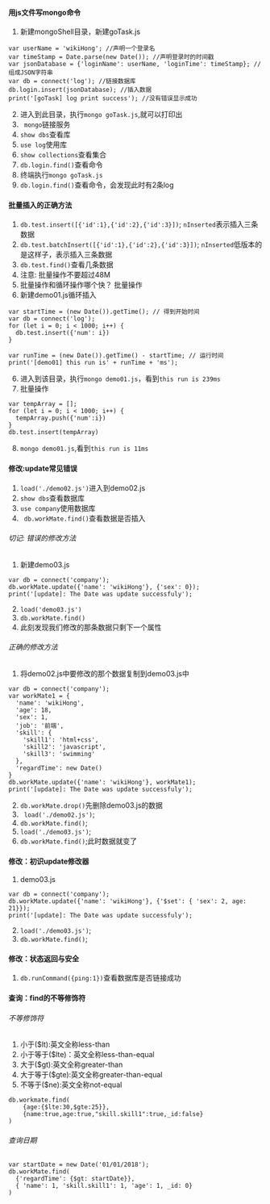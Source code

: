 #### 用js文件写mongo命令
1. 新建mongoShell目录，新建goTask.js
```
var userName = 'wikiHong'; //声明一个登录名  
var timeStamp = Date.parse(new Date()); //声明登录时的时间戳 
var jsonDatabase = {'loginName': userName, 'loginTime': timeStamp}; //组成JSON字符串
var db = connect('log'); //链接数据库
db.login.insert(jsonDatabase); //插入数据
print('[goTask] log print success'); //没有错误显示成功
```
2. 进入到此目录，执行`mongo goTask.js`,就可以打印出
3. ` mongo`链接服务
4. `show dbs`查看库
5. `use log`使用库
6. `show collections`查看集合
7. `db.login.find()`查看命令
8. 终端执行`mongo goTask.js`
8. `db.login.find()`查看命令，会发现此时有2条log

#### 批量插入的正确方法
1. `db.test.insert([{'id':1},{'id':2},{'id':3}])`; `nInserted`表示插入三条数据
1. `db.test.batchInsert([{'id':1},{'id':2},{'id':3}])`; `nInserted`低版本的是这样子，表示插入三条数据
2. `db.test.find()`查看几条数据
3. 注意: 批量操作不要超过48M
4. 批量操作和循环操作哪个快？ 批量操作
5. 新建demo01.js循环插入
```
var startTime = (new Date()).getTime(); // 得到开始时间
var db = connect('log');
for (let i = 0; i < 1000; i++) {
  db.test.insert({'num': i})
}

var runTime = (new Date()).getTime() - startTime; // 运行时间
print('[demo01] this run is' + runTime + 'ms');
```
6. 进入到该目录，执行`mongo demo01.js`，看到`this run is 239ms`
7. 批量操作
```
var tempArray = [];
for (let i = 0; i < 1000; i++) {
  tempArray.push({'num':i})
}
db.test.insert(tempArray)
```
8. `mongo demo01.js`,看到`this run is 11ms`

#### 修改:update常见错误
1. `load('./demo02.js')`进入到demo02.js
2. `show dbs`查看数据库
3. `use company`使用数据库
4. ` db.workMate.find()`查看数据是否插入
###### 切记: 错误的修改方法
1. 新建demo03.js
```
var db = connect('company');
db.workMate.update({'name': 'wikiHong'}, {'sex': 0});
print('[update]: The Date was update successfuly');
```
2. `load('demo03.js')`
3. `db.workMate.find()`
4. 此刻发现我们修改的那条数据只剩下一个属性

###### 正确的修改方法
1. 将demo02.js中要修改的那个数据复制到demo03.js中
```
var db = connect('company');
var workMate1 = {
  'name': 'wikiHong',
  'age': 18,
  'sex': 1,
  'job': '前端',
  'skill': {
    'skill1': 'html+css',
    'skill2': 'javascript',
    'skill3': 'swimming'
  },
  'regardTime': new Date()
}
db.workMate.update({'name': 'wikiHong'}, workMate1);
print('[update]: The Date was update successfuly');
```
2. `db.workMate.drop()`先删除demo03.js的数据
3. ` load('./demo02.js')`;
4. `db.workMate.find()`;
5. `load('./demo03.js')`;
6. `db.workMate.find()`;此时数据就变了

#### 修改：初识update修改器
1. demo03.js
```
var db = connect('company');
db.workMate.update({'name': 'wikiHong'}, {'$set': { 'sex': 2, age: 21}});
print('[update]: The Date was update successfuly');
```
2. `load('./demo03.js')`;
3. `db.workMate.find()`;

#### 修改：状态返回与安全
1. `db.runCommand({ping:1})`查看数据库是否链接成功

#### 查询：find的不等修饰符
###### 不等修饰符
1. 小于($lt):英文全称less-than
2. 小于等于($lte)：英文全称less-than-equal
3. 大于($gt):英文全称greater-than
4. 大于等于($gte):英文全称greater-than-equal
5. 不等于($ne):英文全称not-equal
```
db.workmate.find(
    {age:{$lte:30,$gte:25}},
    {name:true,age:true,"skill.skill1":true,_id:false}
)
```
###### 查询日期
```
var startDate = new Date('01/01/2018');
db.workMate.find(
  {'regardTime': {$gt: startDate}},
  { 'name': 1, 'skill.skill1': 1, 'age': 1, _id: 0}
)
```